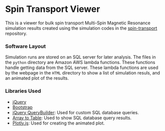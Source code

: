 # Spin Transport Viewer

This is a viewer for bulk spin transport Multi-Spin Magnetic Resonance simulation results created using the simulation codes in the [spin-transport](https://github.com/ricopicone/spin-transport) repository.

### Software Layout

Simulation runs are stored on an SQL server for later analysis. The files in the `python` directory are Amazon AWS lambda functions. These functions handle getting data from the SQL server. These lambda functions are used by the webpage in the `HTML` directory to show a list of simulation resuls, and an animated plot of the results.

### Libraries Used

* [jQuery](https://jquery.com/)
* [Bootstrap](https://getbootstrap.com/)
* [jQuery QueryBuilder](http://querybuilder.js.org/index.html): Used for custom SQL database queries.
* [Array to Table](https://gist.github.com/mapsi/8939976): Used to show SQL database query results.
* [Plotly.js](https://plot.ly/): Used for creating the animated plot.
